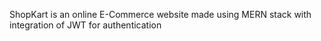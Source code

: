ShopKart is an online E-Commerce website made using MERN stack with integration of JWT for authentication